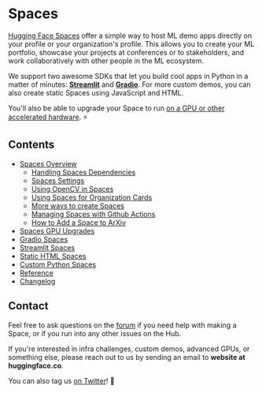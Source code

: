 # Spaces

[Hugging Face Spaces](https://huggingface.co/spaces) offer a simple way to host ML demo apps directly on your profile or your organization's  profile. This allows you to create your ML portfolio, showcase your projects at conferences or to stakeholders, and work collaboratively with other people in the ML ecosystem.

We support two awesome SDKs that let you build cool apps in Python in a matter of minutes: **[Streamlit](https://streamlit.io/)** and **[Gradio](https://gradio.app/)**. For more custom demos, you can also create static Spaces using JavaScript and HTML.

You'll also be able to upgrade your Space to run [on a GPU or other accelerated hardware](./spaces-gpus). ⚡️

## Contents

- [Spaces Overview](./spaces-overview)
  - [Handling Spaces Dependencies](./spaces-dependencies)
  - [Spaces Settings](./spaces-settings)
  - [Using OpenCV in Spaces](./spaces-using-opencv)
  - [Using Spaces for Organization Cards](./spaces-organization-cards)
  - [More ways to create Spaces](./spaces-more-ways-to-create)
  - [Managing Spaces with Github Actions](./spaces-github-actions)
  - [How to Add a Space to ArXiv](./spaces-add-to-arxiv)
- [Spaces GPU Upgrades](./spaces-gpus)
- [Gradio Spaces](./spaces-sdks-gradio)
- [Streamlit Spaces](./spaces-sdks-streamlit)
- [Static HTML Spaces](./spaces-sdks-static)
- [Custom Python Spaces](./spaces-sdks-python)
- [Reference](./spaces-config-reference)
- [Changelog](./spaces-changelog)

## Contact

Feel free to ask questions on the [forum](https://discuss.huggingface.co/c/spaces/24) if you need help with making a Space, or if you run into any other issues on the Hub.

If you're interested in infra challenges, custom demos, advanced GPUs, or something else, please reach out to us by sending an email to **website at huggingface.co**.

You can also tag us [on Twitter](https://twitter.com/huggingface)! 🤗
